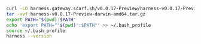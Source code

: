 ```bash
curl -LO harness.gateway.scarf.sh/v0.0.17-Preview/harness-v0.0.17-Preview-darwin-amd64.tar.gz
tar -xvf harness-v0.0.17-Preview-darwin-amd64.tar.gz 
export PATH="$(pwd):$PATH" 
echo 'export PATH="'$(pwd)':$PATH"' >> ~/.bash_profile  
source ~/.bash_profile 
harness --version
```

<!---
Non Scarf cURL
curl -LO https://github.com/harness/harness-cli/releases/download/v0.0.17-Preview/harness-v0.0.17-Preview-darwin-amd64.tar.gz 
-->